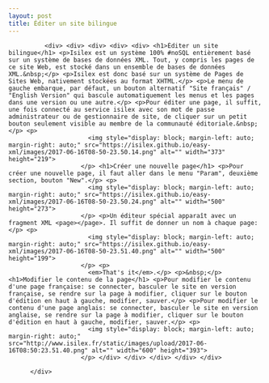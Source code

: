 ```yaml
---
layout: post
title: Éditer un site bilingue
---
```

<div class="texteLong" lang="fr">
            
              <div> <div> <div> <div> <div> <h1>Éditer un site bilingue</h1> <p>Isilex est un système 100% #noSQL entièrement basé sur un système de bases de données XML. Tout, y compris les pages de ce site Web, est stocké dans un ensemble de bases de données XML.&nbsp;</p> <p>Isilex est donc basé sur un système de Pages de Sites Web, nativement stockées au format XHTML.</p> <p>Le menu de gauche embarque, par défaut, un bouton alternatif "Site français" / "English Version" qui bascule automatiquement les menus et les pages dans une version ou une autre.</p> <p>Pour éditer une page, il suffit, une fois connecté au service isilex avec son mot de passe administrateur ou de gestionnaire de site, de cliquer sur un petit bouton seulement visible au membre de la communauté éditoriale.&nbsp;</p> <p>
                          <img style="display: block; margin-left: auto; margin-right: auto;" src="https://isilex.github.io/easy-xml/images/2017-06-16T08-50-23.50.14.png" alt="" width="373" height="219">
                        </p> <h1>Créer une nouvelle page</h1> <p>Pour créer une nouvelle page, il faut aller dans le menu "Param", deuxième section, bouton "New".</p> <p>
                          <img style="display: block; margin-left: auto; margin-right: auto;" src="https://isilex.github.io/easy-xml/images/2017-06-16T08-50-23.50.24.png" alt="" width="500" height="273">
                        </p> <p>Un éditeur spécial apparaît avec un fragment XML <page></page>. Il suffit de donner un nom à chaque page:</p> <p>
                          <img style="display: block; margin-left: auto; margin-right: auto;" src="https://isilex.github.io/easy-xml/images/2017-06-16T08-50-23.51.40.png" alt="" width="500" height="199">
                        </p> <p>
                          <em>That's it</em>.</p> <p>&nbsp;</p> <h1>Modifier le contenu de la page</h1> <p>Pour modifier le contenu d'une page française: se connecter, basculer le site en version française, se rendre sur la page à modifier, cliquer sur le bouton d'édition en haut à gauche, modifier, sauver.</p> <p>Pour modifier le contenu d'une page anglais: se connecter, basculer le site en version anglaise, se rendre sur la page à modifier, cliquer sur le bouton d'édition en haut à gauche, modifier, sauver.</p> <p>
                          <img style="display: block; margin-left: auto; margin-right: auto;" src="http://www.isilex.fr/static/images/upload/2017-06-16T08:50:23.51.40.png" alt="" width="600" height="393">
                        </p> </div> </div> </div> </div> </div>
            
          </div>